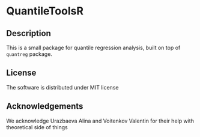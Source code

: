 # QuantileToolsR

## Description

This is a small package for quantile regression analysis, built on top of `quantreg` package.

## License

The software is distributed under MIT license

## Acknowledgements

We acknowledge Urazbaeva Alina and Voitenkov Valentin for their help with theoretical side of things
